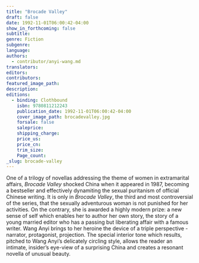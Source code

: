 ```yaml
---
title: "Brocade Valley"
draft: false
date: 1992-11-01T06:00:42-04:00
show_in_forthcoming: false
subtitle:
genre: Fiction
subgenre:
language:
authors:
  - contributor/anyi-wang.md
translators:
editors:
contributors:
featured_image_path:
description:
editions:
  - binding: Clothbound
    isbn: 9780811212243
    publication_date: 1992-11-01T06:00:42-04:00
    cover_image_path: brocadevalley.jpg
    forsale: false
    saleprice:
    shipping_charge:
    price_us:
    price_cn:
    trim_size:
    Page_count:
_slug: brocade-valley
---
```


One of a trilogy of novellas addressing the theme of women in extramarital affairs, _Brocade Valley_ shocked China when it appeared in 1987, becoming a bestseller and effectively dynamiting the sexual puritanism of official Chinese writing. It is only in _Brocade Valley_, the third and most controversial of the series, that the sexually adventurous woman is not punished for her activities. On the contrary, she is awarded a highly modern prize: a new sense of self which enables her to author her own story, the story of a young married editor who has a passing but liberating affair with a famous writer. Wang Anyi brings to her heroine the device of a triple perspective - narrator, protagonist, projection. The special interior tone which results, pitched to Wang Anyi’s delicately circling style, allows the reader an intimate, insider’s eye-view of a surprising China and creates a resonant novella of unusual beauty.

